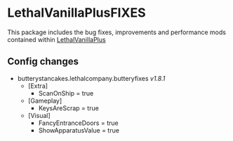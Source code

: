 # LethalVanillaPlusFIXES
This package includes the bug fixes, improvements and performance mods contained within [LethalVanillaPlus](https://thunderstore.io/c/lethal-company/p/Georg9741/LethalVanillaPlus/)

## Config changes
- butterystancakes.lethalcompany.butteryfixes _v1.8.1_
  - [Extra]
    - ScanOnShip = true
  - [Gameplay]
    - KeysAreScrap = true
  - [Visual]
    - FancyEntranceDoors = true
    - ShowApparatusValue = true